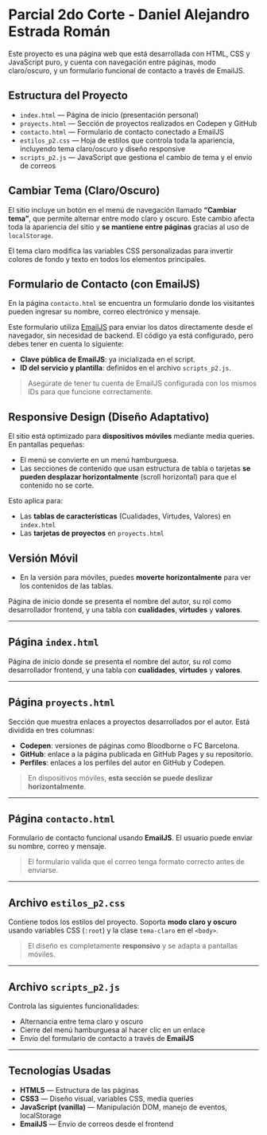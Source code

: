 # Parcial 2do Corte - Daniel Alejandro Estrada Román

Este proyecto es una página web que está desarrollada con HTML, CSS y JavaScript puro, y cuenta con navegación entre páginas, modo claro/oscuro, y un formulario funcional de contacto a través de EmailJS.

## Estructura del Proyecto

- `index.html` — Página de inicio (presentación personal)
- `proyects.html` — Sección de proyectos realizados en Codepen y GitHub
- `contacto.html` — Formulario de contacto conectado a EmailJS
- `estilos_p2.css` — Hoja de estilos que controla toda la apariencia, incluyendo tema claro/oscuro y diseño responsive
- `scripts_p2.js` — JavaScript que gestiona el cambio de tema y el envío de correos

## Cambiar Tema (Claro/Oscuro)

El sitio incluye un botón en el menú de navegación llamado **“Cambiar tema”**, que permite alternar entre modo claro y oscuro. Este cambio afecta toda la apariencia del sitio y **se mantiene entre páginas** gracias al uso de `localStorage`.

El tema claro modifica las variables CSS personalizadas para invertir colores de fondo y texto en todos los elementos principales.

## Formulario de Contacto (con EmailJS)

En la página `contacto.html` se encuentra un formulario donde los visitantes pueden ingresar su nombre, correo electrónico y mensaje.

Este formulario utiliza [EmailJS](https://www.emailjs.com/) para enviar los datos directamente desde el navegador, sin necesidad de backend. El código ya está configurado, pero debes tener en cuenta lo siguiente:

- **Clave pública de EmailJS**: ya inicializada en el script.
- **ID del servicio y plantilla**: definidos en el archivo `scripts_p2.js`.

>  Asegúrate de tener tu cuenta de EmailJS configurada con los mismos IDs para que funcione correctamente.

## Responsive Design (Diseño Adaptativo)

El sitio está optimizado para **dispositivos móviles** mediante media queries. En pantallas pequeñas:

- El menú se convierte en un menú hamburguesa.
- Las secciones de contenido que usan estructura de tabla o tarjetas **se pueden desplazar horizontalmente** (scroll horizontal) para que el contenido no se corte.

Esto aplica para:

- Las **tablas de características** (Cualidades, Virtudes, Valores) en `index.html`
- Las **tarjetas de proyectos** en `proyects.html`

## Versión Móvil

- En la versión para móviles, puedes **moverte horizontalmente** para ver los contenidos de las tablas.

Página de inicio donde se presenta el nombre del autor, su rol como desarrollador frontend, y una tabla con **cualidades**, **virtudes** y **valores**.

---

## Página `index.html`

Página de inicio donde se presenta el nombre del autor, su rol como desarrollador frontend, y una tabla con **cualidades**, **virtudes** y **valores**.

---

## Página `proyects.html`

Sección que muestra enlaces a proyectos desarrollados por el autor. Está dividida en tres columnas:

- **Codepen**: versiones de páginas como Bloodborne o FC Barcelona.
- **GitHub**: enlace a la página publicada en GitHub Pages y su repositorio.
- **Perfiles**: enlaces a los perfiles del autor en GitHub y Codepen.

> En dispositivos móviles, **esta sección se puede deslizar horizontalmente**.

---

## Página `contacto.html`

Formulario de contacto funcional usando **EmailJS**. El usuario puede enviar su nombre, correo y mensaje.

> El formulario valida que el correo tenga formato correcto antes de enviarse.

---

## Archivo `estilos_p2.css`

Contiene todos los estilos del proyecto. Soporta **modo claro y oscuro** usando variables CSS (`:root`) y la clase `tema-claro` en el `<body>`.

> El diseño es completamente **responsivo** y se adapta a pantallas móviles.

---

## Archivo `scripts_p2.js`

Controla las siguientes funcionalidades:

- Alternancia entre tema claro y oscuro
- Cierre del menú hamburguesa al hacer clic en un enlace
- Envío del formulario de contacto a través de **EmailJS**

---

## Tecnologías Usadas

- **HTML5** — Estructura de las páginas
- **CSS3** — Diseño visual, variables CSS, media queries
- **JavaScript (vanilla)** — Manipulación DOM, manejo de eventos, localStorage
- **EmailJS** — Envío de correos desde el frontend
